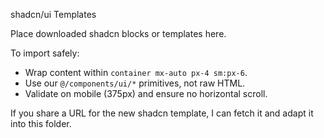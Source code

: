 shadcn/ui Templates

Place downloaded shadcn blocks or templates here.

To import safely:
- Wrap content within `container mx-auto px-4 sm:px-6`.
- Use our `@/components/ui/*` primitives, not raw HTML.
- Validate on mobile (375px) and ensure no horizontal scroll.

If you share a URL for the new shadcn template, I can fetch it and adapt it into this folder.
